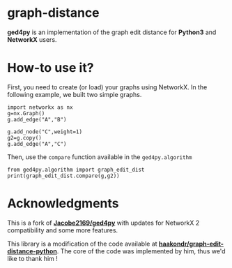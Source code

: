 # graph-distance

**ged4py** is an implementation of the graph edit distance for **Python3** and **NetworkX** users.

# How-to use it?
First, you need to create (or load) your graphs using NetworkX. In the following example, we built two simple graphs.

    import networkx as nx
    g=nx.Graph()
    g.add_edge("A","B")

    g.add_node("C",weight=1)
    g2=g.copy()
    g.add_edge("A","C")

Then, use the `compare` function available in the `ged4py.algorithm`

    from ged4py.algorithm import graph_edit_dist
    print(graph_edit_dist.compare(g,g2))

#  Acknowledgments

This is a fork of [**Jacobe2169/ged4py**](https://github.com/Jacobe2169/ged4py) with updates for NetworkX 2 compatibility and some more features.

This library is a modification of the code available at [**haakondr/graph-edit-distance-python**](https://github.com/haakondr/graph-edit-distance-python). The core of the code was implemented by him, thus we'd like to thank him !
